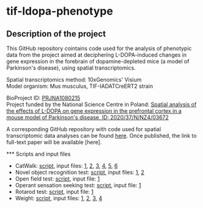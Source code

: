 # tif-ldopa-phenotype

<h2>Description of the project</h2>
This GitHub repository cointains code used for the analysis of phenotypic data from the project aimed at deciphering L-DOPA-induced changes in gene expression in the forebrain of dopamine-depleted mice (a model of Parkinson's disease), using spatial transcriptomics. <br />

Spatial transcriptomics method: 10xGenomics' Visium <br />
Model organism: Mus musculus, TIF-IADATCreERT2 strain <br />

BioProject ID: [PRJNA1080215](https://www.ncbi.nlm.nih.gov/bioproject/1080215) <br />
Project funded by the National Science Centre in Poland: [Spatial analysis of the effects of L-DOPA on gene expression in the prefrontal cortex in a mouse model of Parkinson's disease, ID: 2020/37/N/NZ4/03672](https://projekty.ncn.gov.pl/en/index.php?projekt_id=485392) <br />

A corresponding GitHub repository with code used for spatial transcriptomic data analyses can be found [here]((https://github.com/annaradli/tif-ldopa-spatial)).
Once published, the link to full-text paper will be available [here].

*** Scripts and input files
* CatWalk: [script](https://github.com/annaradli/tif-ldopa-phenotype/blob/main/catwalk-selected-preludium.R), input files: [1](https://github.com/annaradli/tif-ldopa-phenotype/blob/main/10-09-2021-AR-TIF-KOHORTA1-SESJA1_RunStatistics.xlsx), [2](https://github.com/annaradli/tif-ldopa-phenotype/blob/main/17-12-2021%20kohorta%202%20Ania%20TIF-DAT_RunStatistics.xlsx), [3](https://github.com/annaradli/tif-ldopa-phenotype/blob/main/2-12-2021%20kohorta%202%20TIF%20DAT%20sesja%202_RunStatistics.xlsx), [4](https://github.com/annaradli/tif-ldopa-phenotype/blob/main/27-09-2021%20ANIA%20TIF%20KOHORTA%201_RunStatistics-ALL%20PARAMETERS.xlsx), [5](https://github.com/annaradli/tif-ldopa-phenotype/blob/main/31-12-2021%20kohorta%202%20tif-dat%20l-dopa_RunStatistics.xlsx), [6](https://github.com/annaradli/tif-ldopa-phenotype/blob/main/8-10-2021%20TIF-DAT%20ANIA%20kohorta%201%202021%20L-DOPA_RunStatistics.xlsx)
* Novel object recognition test: [script](https://github.com/annaradli/tif-ldopa-phenotype/blob/main/nor_boris_new.R), input files: [1](https://github.com/annaradli/tif-ldopa-phenotype/blob/main/nor-objects.xlsx), [2](https://github.com/annaradli/tif-ldopa-phenotype/blob/main/nor_boris_input.csv)
* Open field test: [script](https://github.com/annaradli/tif-ldopa-phenotype/blob/main/open-field-joint-new.R), input file: [1](https://github.com/annaradli/tif-ldopa-phenotype/blob/main/open-field.csv)
* Operant sensation seeking test: [script](https://github.com/annaradli/tif-ldopa-phenotype/blob/main/oss-preludium-joint.R), input file: [1](https://github.com/annaradli/tif-ldopa-phenotype/blob/main/oss-joint.csv)
* Rotarod test: [script](https://github.com/annaradli/tif-ldopa-phenotype/blob/main/rotarod_preludium.R), input file: [1](https://github.com/annaradli/tif-ldopa-phenotype/blob/main/rotarod_preludium.xlsx)
* Weight: [script](https://github.com/annaradli/tif-ldopa-phenotype/blob/main/weight_joint_preludium-mean.R), input files: [1](https://github.com/annaradli/tif-ldopa-phenotype/blob/main/weight_cohort1.csv), [2](https://github.com/annaradli/tif-ldopa-phenotype/blob/main/weight_cohort1_ldopa.csv), [3](https://github.com/annaradli/tif-ldopa-phenotype/blob/main/weight_cohort2.csv), [4](https://github.com/annaradli/tif-ldopa-phenotype/blob/main/weight_cohort2_ldopa.csv)
